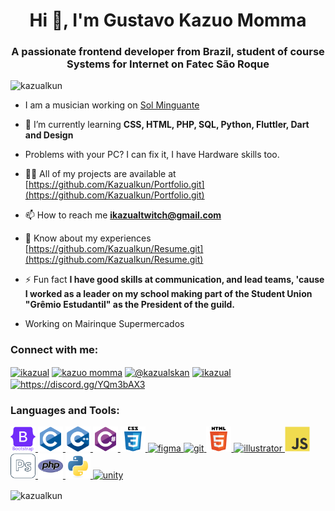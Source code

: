 <h1 align="center">Hi 👋, I'm Gustavo Kazuo Momma</h1>
<h3 align="center">A passionate frontend developer from Brazil, student of course Systems for Internet on Fatec São Roque</h3>

<p align="left"> <img src="https://komarev.com/ghpvc/?username=kazualkun&label=Profile%20views&color=0e75b6&style=flat" alt="kazualkun" /> </p>

- I am a musician working on [Sol Minguante](https://www.youtube.com/@solminguante4181)

- 🌱 I’m currently learning **CSS, HTML, PHP, SQL, Python, Fluttler, Dart and Design**

- Problems with your PC? I can fix it, I have Hardware skills too.

- 👨‍💻 All of my projects are available at [https://github.com/Kazualkun/Portfolio.git](https://github.com/Kazualkun/Portfolio.git)

- 📫 How to reach me **ikazualtwitch@gmail.com**

- 📄 Know about my experiences [https://github.com/Kazualkun/Resume.git](https://github.com/Kazualkun/Resume.git)

- ⚡ Fun fact **I have good skills at communication, and lead teams, 'cause I worked as a leader on my school making part of the Student Union "Grêmio Estudantil" as the President of the guild.**

- Working on Mairinque Supermercados

<h3 align="left">Connect with me:</h3>
<p align="left">
<a href="https://twitter.com/ikazual" target="blank"><img align="center" src="https://raw.githubusercontent.com/rahuldkjain/github-profile-readme-generator/master/src/images/icons/Social/twitter.svg" alt="ikazual" height="30" width="40" /></a>
<a href="https://linkedin.com/in/kazuo momma" target="blank"><img align="center" src="https://raw.githubusercontent.com/rahuldkjain/github-profile-readme-generator/master/src/images/icons/Social/linked-in-alt.svg" alt="kazuo momma" height="30" width="40" /></a>
<a href="https://instagram.com/@kazualskan" target="blank"><img align="center" src="https://raw.githubusercontent.com/rahuldkjain/github-profile-readme-generator/master/src/images/icons/Social/instagram.svg" alt="@kazualskan" height="30" width="40" /></a>
<a href="https://www.youtube.com/c/ikazual" target="blank"><img align="center" src="https://raw.githubusercontent.com/rahuldkjain/github-profile-readme-generator/master/src/images/icons/Social/youtube.svg" alt="ikazual" height="30" width="40" /></a>
<a href="https://discord.gg/https://discord.gg/YQm3bAX3" target="blank"><img align="center" src="https://raw.githubusercontent.com/rahuldkjain/github-profile-readme-generator/master/src/images/icons/Social/discord.svg" alt="https://discord.gg/YQm3bAX3" height="30" width="40" /></a>
</p>

<h3 align="left">Languages and Tools:</h3>
<p align="left"> <a href="https://getbootstrap.com" target="_blank" rel="noreferrer"> <img src="https://raw.githubusercontent.com/devicons/devicon/master/icons/bootstrap/bootstrap-plain-wordmark.svg" alt="bootstrap" width="40" height="40"/> </a> <a href="https://www.cprogramming.com/" target="_blank" rel="noreferrer"> <img src="https://raw.githubusercontent.com/devicons/devicon/master/icons/c/c-original.svg" alt="c" width="40" height="40"/> </a> <a href="https://www.w3schools.com/cpp/" target="_blank" rel="noreferrer"> <img src="https://raw.githubusercontent.com/devicons/devicon/master/icons/cplusplus/cplusplus-original.svg" alt="cplusplus" width="40" height="40"/> </a> <a href="https://www.w3schools.com/cs/" target="_blank" rel="noreferrer"> <img src="https://raw.githubusercontent.com/devicons/devicon/master/icons/csharp/csharp-original.svg" alt="csharp" width="40" height="40"/> </a> <a href="https://www.w3schools.com/css/" target="_blank" rel="noreferrer"> <img src="https://raw.githubusercontent.com/devicons/devicon/master/icons/css3/css3-original-wordmark.svg" alt="css3" width="40" height="40"/> </a> <a href="https://www.figma.com/" target="_blank" rel="noreferrer"> <img src="https://www.vectorlogo.zone/logos/figma/figma-icon.svg" alt="figma" width="40" height="40"/> </a> <a href="https://git-scm.com/" target="_blank" rel="noreferrer"> <img src="https://www.vectorlogo.zone/logos/git-scm/git-scm-icon.svg" alt="git" width="40" height="40"/> </a> <a href="https://www.w3.org/html/" target="_blank" rel="noreferrer"> <img src="https://raw.githubusercontent.com/devicons/devicon/master/icons/html5/html5-original-wordmark.svg" alt="html5" width="40" height="40"/> </a> <a href="https://www.adobe.com/in/products/illustrator.html" target="_blank" rel="noreferrer"> <img src="https://www.vectorlogo.zone/logos/adobe_illustrator/adobe_illustrator-icon.svg" alt="illustrator" width="40" height="40"/> </a> <a href="https://developer.mozilla.org/en-US/docs/Web/JavaScript" target="_blank" rel="noreferrer"> <img src="https://raw.githubusercontent.com/devicons/devicon/master/icons/javascript/javascript-original.svg" alt="javascript" width="40" height="40"/> </a> <a href="https://www.photoshop.com/en" target="_blank" rel="noreferrer"> <img src="https://raw.githubusercontent.com/devicons/devicon/master/icons/photoshop/photoshop-line.svg" alt="photoshop" width="40" height="40"/> </a> <a href="https://www.php.net" target="_blank" rel="noreferrer"> <img src="https://raw.githubusercontent.com/devicons/devicon/master/icons/php/php-original.svg" alt="php" width="40" height="40"/> </a> <a href="https://www.python.org" target="_blank" rel="noreferrer"> <img src="https://raw.githubusercontent.com/devicons/devicon/master/icons/python/python-original.svg" alt="python" width="40" height="40"/> </a> <a href="https://unity.com/" target="_blank" rel="noreferrer"> <img src="https://www.vectorlogo.zone/logos/unity3d/unity3d-icon.svg" alt="unity" width="40" height="40"/> </a> </p>

<p><img align="center" src="https://github-readme-stats.vercel.app/api/top-langs?username=kazualkun&show_icons=true&locale=en&layout=compact" alt="kazualkun" /></p>
